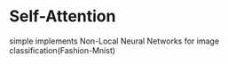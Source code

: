 # Self-Attention
simple implements Non-Local Neural Networks for image classification(Fashion-Mnist)
